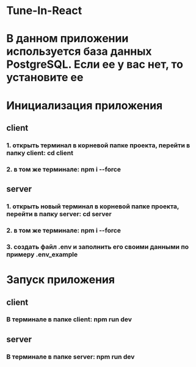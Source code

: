 # Tune-In-React
# В данном приложении используется база данных PostgreSQL. Если ее у вас нет, то установите ее
# Инициализация приложения
##  client
### 1. открыть терминал в корневой папке проекта, перейти в папку client: cd client
### 2. в том же терминале: npm i --force
## server
### 1. открыть новый терминал в корневой папке проекта, перейти в папку server: cd server
### 2. в том же терминале: npm i --force
### 3. создать файл .env и заполнить его своими данными по примеру .env_example
# Запуск приложения
## client
### В терминале в папке client: npm run dev
## server
### В терминале в папке server: npm run dev
